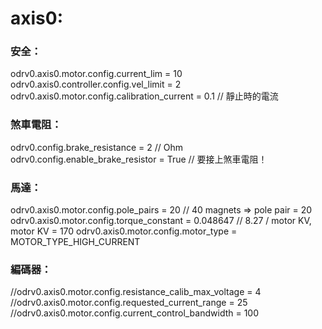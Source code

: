 # axis0:
### 安全：
odrv0.axis0.motor.config.current_lim = 10
odrv0.axis0.controller.config.vel_limit = 2
odrv0.axis0.motor.config.calibration_current = 0.1    // 靜止時的電流

### 煞車電阻：
odrv0.config.brake_resistance = 2              // Ohm
odrv0.config.enable_brake_resistor = True      // 要接上煞車電阻！

### 馬達：
odrv0.axis0.motor.config.pole_pairs = 20                       // 40 magnets => pole pair = 20
odrv0.axis0.motor.config.torque_constant = 0.048647            // 8.27 / motor KV, motor KV = 170
odrv0.axis0.motor.config.motor_type = MOTOR_TYPE_HIGH_CURRENT

### 編碼器：


//odrv0.axis0.motor.config.resistance_calib_max_voltage = 4
//odrv0.axis0.motor.config.requested_current_range = 25
//odrv0.axis0.motor.config.current_control_bandwidth = 100


